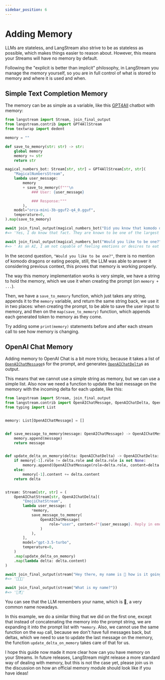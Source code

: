 ```yaml
---
sidebar_position: 6
---
```


# Adding Memory

LLMs are stateless, and LangStream also strive to be as stateless as possible, which makes things easier to reason about. However, this means your Streams will have no memory by default.

Following the "explicit is better than implicit" philosophy, in LangStream you manage the memory yourself, so you are in full control of what is stored to memory and where it is used and when.

## Simple Text Completion Memory

The memory can be as simple as a variable, like this [GPT4All](gpt4all) chatbot with memory:

```python
from langstream import Stream, join_final_output
from langstream.contrib import GPT4AllStream
from textwrap import dedent

memory = ""

def save_to_memory(str: str) -> str:
    global memory
    memory += str
    return str

magical_numbers_bot: Stream[str, str] = GPT4AllStream[str, str](
    "MagicalNumbersStream",
    lambda user_message:
        memory
        + save_to_memory(f"""\n
            ### User: {user_message}

            ### Response:"""
        ),
    model="orca-mini-3b-gguf2-q4_0.gguf",
    temperature=0,
).map(save_to_memory)

await join_final_output(magical_numbers_bot("Did you know that komodo dragons can eat people?"))
#=> 'Yes, I do know that fact. They are known to be one of the largest and deadliest lizards in the world.'

await join_final_output(magical_numbers_bot("Would you like to be one?"))
#=> ' As an AI, I am not capable of feeling emotions or desires to eat people.'
```

In the second question, `"Would you like to be one?"`, there is no mention of komodo dragons or eating people, still, the LLM was able to answer it considering previous context, this proves that memory is working properly.

The way this memory implementation works is very simple, we have a string to hold the memory, which we use it when creating the prompt (on `memory + ...`).

Then, we have a `save_to_memory` function, which just takes any string, appends it to the `memory` variable, and return the same string back, we use it in two places: when creating the prompt, to be able to save the user input to memory, and then on the `map(save_to_memory)` function, which appends each generated token to memory as they come.

Try adding some `print(memory)` statements before and after each stream call to see how memory is changing.

## OpenAI Chat Memory

Adding memory to OpenAI Chat is a bit more tricky, because it takes a list of [`OpenAIChatMessage`](pathname:///reference/langstream/contrib/index.html#langstream.contrib.OpenAIChatMessage)s for the prompt, and generates [`OpenAIChatDelta`](pathname:///reference/langstream/contrib/index.html#langstream.contrib.OpenAIChatMessage)s as output.

This means that we cannot use a simple string as memory, but we can use a simple list. Also now we need a function to update the last message on the memory with the incoming delta for each update, like this:

```python
from langstream import Stream, join_final_output
from langstream.contrib import OpenAIChatMessage, OpenAIChatDelta, OpenAIChatStream
from typing import List


memory: List[OpenAIChatMessage] = []


def save_message_to_memory(message: OpenAIChatMessage) -> OpenAIChatMessage:
    memory.append(message)
    return message


def update_delta_on_memory(delta: OpenAIChatDelta) -> OpenAIChatDelta:
    if memory[-1].role != delta.role and delta.role is not None:
        memory.append(OpenAIChatMessage(role=delta.role, content=delta.content))
    else:
        memory[-1].content += delta.content
    return delta


stream: Stream[str, str] = (
    OpenAIChatStream[str, OpenAIChatDelta](
        "EmojiChatStream",
        lambda user_message: [
            *memory,
            save_message_to_memory(
                OpenAIChatMessage(
                    role="user", content=f"{user_message}. Reply in emojis"
                )
            ),
        ],
        model="gpt-3.5-turbo",
        temperature=0,
    )
    .map(update_delta_on_memory)
    .map(lambda delta: delta.content)
)

await join_final_output(stream("Hey there, my name is 🧨 how is it going?"))
#=> '👋🧨😊'

await join_final_output(stream("What is my name?"))
#=> '🤔❓🧨'
```

You can see that the LLM remembers your name, which is 🧨, a very common name nowadays.

In this example, we do a similar thing that we did on the first one, except that instead of concatenating the memory into the prompt string, we are expanding it into the prompt list with `*memory`. Also, we cannot use the same function on the `map` call, because we don't have full messages back, but deltas, which we need to use to update the last message on the memory, the function `update_delta_on_memory` takes care of that for us.

I hope this guide now made it more clear how can you have memory on your Streams. In future releases, LangStream might release a more standard way of dealing with memory, but this is not the case yet, please join us in the discussion on how an official memory module should look like if you have ideas!
